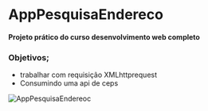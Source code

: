 # AppPesquisaEndereco
#### Projeto prático do curso desenvolvimento web completo
### Objetivos;
* trabalhar com requisição XMLhttprequest
* Consumindo uma api de ceps

![AppPesquisaEndereoc](https://user-images.githubusercontent.com/72770349/180318159-d1ebd6fb-a545-4fb6-805d-1cd3ecdb0ba2.gif)

